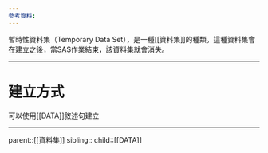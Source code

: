 ```yaml
---
參考資料:
---
```

暫時性資料集（Temporary Data Set），是一種[[資料集]]的種類。這種資料集會在建立之後，當SAS作業結束，該資料集就會消失。
- - -
# 建立方式
可以使用[[DATA]]敘述句建立
- - -
parent::[[資料集]]
sibling::
child::[[DATA]]